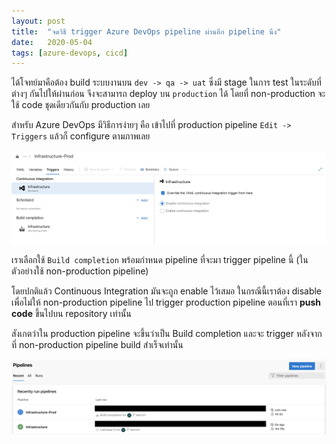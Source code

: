 ```yaml
---
layout: post
title:  "จดวิธี trigger Azure DevOps pipeline ผ่านอีก pipeline นึง"
date:   2020-05-04
tags: [azure-devops, cicd]
---
```

ได้โจทย์มาคือต้อง build ระบบงานบน `dev -> qa -> uat` ซึ่งมี stage ในการ test ในระดับที่ต่างๆ กันไปให้ผ่านก่อน จึงจะสามารถ deploy บน `production` ได้ โดยที่ non-production จะใช้ code ชุดเดียวกันกับ production เลย  
  
สำหรับ Azure DevOps มีวิธีการง่ายๆ คือ เข้าไปที่ production pipeline `Edit -> Triggers` แล้วก็ configure ตามภาพเลย

![Trigger configuration](/assets/2020-05-04-azure-devops-trigger-configuration.png)

เราเลือกใช้ `Build completion` พร้อมกำหนด pipeline ที่จะมา trigger pipeline นี้ (ในตัวอย่างใช้ non-production pipeline)  

โดยปกติแล้ว Continuous Integration มันจะถูก enable ไว้เสมอ ในกรณีนี้เราต้อง disable เพื่อไม่ให้ non-production pipeline ไป trigger production pipeline ตอนที่เรา **push code** ขึ้นไปบน repository เท่านั้น  

สังเกตว่าใน production pipeline จะขึ้นว่าเป็น Build completion และจะ trigger หลังจากที่ non-production pipeline build สำเร็จเท่านั้น  

![Trigger result](/assets/2020-05-04-azure-devops-trigger-result.png)